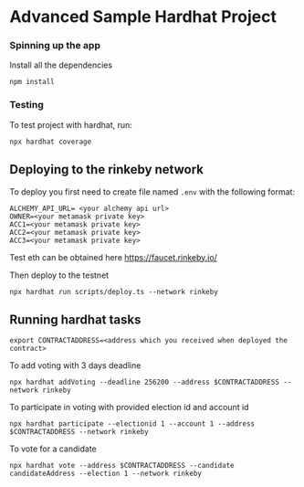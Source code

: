 # Advanced Sample Hardhat Project

### Spinning up the app

Install all the dependencies
```shell
npm install
```

### Testing
To test project with hardhat, run:
```shell
npx hardhat coverage
```

## Deploying to the rinkeby network
To deploy you first need to create file named `.env` with the following format:
```shell
ALCHEMY_API_URL= <your alchemy api url>
OWNER=<your metamask private key>
ACC1=<your metamask private key>
ACC2=<your metamask private key>
ACC3=<your metamask private key>
```
Test eth can be obtained here
https://faucet.rinkeby.io/

Then deploy to the testnet
```shell
npx hardhat run scripts/deploy.ts --network rinkeby
```


## Running hardhat tasks

```shell
export CONTRACTADDRESS=<address which you received when deployed the contract>
```

To add voting with 3 days deadline
```shell
npx hardhat addVoting --deadline 256200 --address $CONTRACTADDRESS --network rinkeby
```

To participate in voting with provided election id and account id
```shell
npx hardhat participate --electionid 1 --account 1 --address $CONTRACTADDRESS --network rinkeby
```

To vote for a candidate
```shell
npx hardhat vote --address $CONTRACTADDRESS --candidate candidateAddress --election 1 --network rinkeby
```